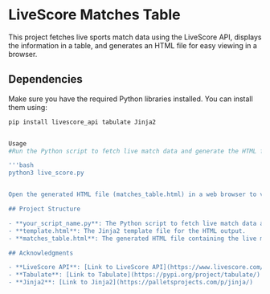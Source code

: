 # LiveScore Matches Table

This project fetches live sports match data using the LiveScore API, displays the information in a table, and generates an HTML file for easy viewing in a browser.

## Dependencies

Make sure you have the required Python libraries installed. You can install them using:

```bash
pip install livescore_api tabulate Jinja2


Usage
#Run the Python script to fetch live match data and generate the HTML file:

'''bash
python3 live_score.py


Open the generated HTML file (matches_table.html) in a web browser to view the live matches table.

## Project Structure

- **your_script_name.py**: The Python script to fetch live match data and generate the HTML file.
- **template.html**: The Jinja2 template file for the HTML output.
- **matches_table.html**: The generated HTML file containing the live matches table.

## Acknowledgments

- **LiveScore API**: [Link to LiveScore API](https://www.livescore.com/)
- **Tabulate**: [Link to Tabulate](https://pypi.org/project/tabulate/)
- **Jinja2**: [Link to Jinja2](https://palletsprojects.com/p/jinja/)
